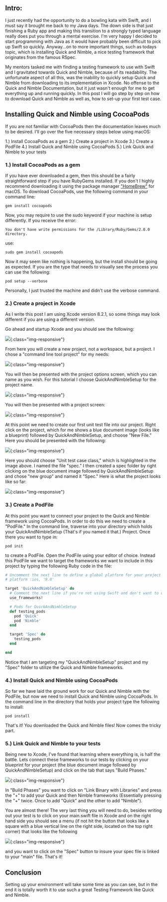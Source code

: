<h2> Intro: </h2>
I just recently had the opportunity to do a bowling kata with Swift, and I must say it brought me back to my Java days. The down side is that just finishing a Ruby app and making this transition to a strongly typed language really does put you through a mental exercise. I'm very happy I decided to start programming with Java as it would have probably been difficult to pick up Swift so quickly. Anyway...on to more important things, such as todays topic, which is installing Quick and Nimble, a nice testing framework that originates from the famous RSpec.

My mentors tasked me with finding a testing framework to use with Swift and I gravitated towards Quick and Nimble, because of its readability. The unfortunate aspect of all this, was the inability to quickly setup Quick and Nimble from downloading to its implementation in Xcode. No offense to the Quick and Nimble Documentation, but it just wasn't enough for me to get everything up and running quickly. In this post I will go step by step on how to download Quick and Nimble as well as, how to set-up your first test case.

<h2> Installing Quick and Nimble using CocoaPods </h2>
If you are not familiar with CocoaPods then the documentation leaves much to be desired. I'll go over the five necessary steps below using macOS:

1.) Install CocoaPods as a gem
2.) Create a project in Xcode
3.) Create a PodFile
4.) Install Quick and Nimble using CocoaPods
5.) Link Quick and Nimble to your tests

<h3> 1.) Install CocoaPods as a gem </h3>
If you have ever downloaded a gem, then this should be a fairly straightforward step if you have RubyGems installed. If you don't I highly recommend downloading it using the package manager <a href="https://brew.sh">"HomeBrew"</a> for macOS. To download CocoaPods, use the following command in your command line:
  
    gem install cocoapods

Now, you may require to use the sudo keyword if your machine is setup differently. If you receive the error:

    You don't have write permissions for the /Library/Ruby/Gems/2.0.0 directory.

use:

    sudo gem install cocoapods

Now it may seem like nothing is happening, but the install should be going as expected. If you are the type that needs to visually see the process you can use the following:

    pod setup --verbose

Personally, I just trusted the machine and didn't use the verbose command.

<h3> 2.) Create a project in Xcode </h3>
As I write this post I am using Xcode version 8.2.1, so some things may look different if you are using a different version. 

Go ahead and startup Xcode and you should see the following:

![](/assets/posts/2017-07-10-how-to-setup-quick-and-nimble-using-cocoapods/xcode_main_screen.png){:class="img-responsive"}

From here you will create a new project, not a workspace, but a project. I chose a "command line tool project" for my needs:

![](/assets/posts/2017-07-10-how-to-setup-quick-and-nimble-using-cocoapods/command_line.png){:class="img-responsive"}

You will then be presented with the project options screen, which you can name as you wish. For this tutorial I choose QuickAndNimbleSetup for the project name.

![](/assets/posts/2017-07-10-how-to-setup-quick-and-nimble-using-cocoapods/project_options.png){:class="img-responsive"}

You will then be presented with a project screen:

![](/assets/posts/2017-07-10-how-to-setup-quick-and-nimble-using-cocoapods/project_screen.png){:class="img-responsive"}

At this point we need to create our first unit test file into our project. Right click on the project, which for me shows a blue document image (looks like a blueprint) followed by QuickAndNimbleSetup, and choose "New File." Here you should be presented with the following: 

![](/assets/posts/2017-07-10-how-to-setup-quick-and-nimble-using-cocoapods/new_test.png){:class="img-responsive"}

Here you should choose "Unit test case class," which is highlighted in the image above. I named the file "spec." I then created a spec folder by right clicking on the blue document image followed by QuickAndNimbleSetup and chose "new group" and named it "Spec." Here is what the project looks like so far: 

![](/assets/posts/2017-07-10-how-to-setup-quick-and-nimble-using-cocoapods/spec_folder.png){:class="img-responsive"}

<h3> 3.) Create a PodFile </h3>
At this point you want to connect your project to the Quick and Nimble framework using CocoaPods. In order to do this we need to create a "PodFile." In the command line, traverse into your directory which holds your QuickAndNimbleSetup (That's if you named it that.) Project. Once there you want to type in:

    pod init

to create a PodFile. Open the PodFile using your editor of choice. Instead this PodFile we want to target the frameworks we want to include in this project by typing the following Ruby code in the file:

```ruby
# Uncomment the next line to define a global platform for your project
# platform :ios, '9.0'

target 'QuickAndNimbleSetup' do
  # Comment the next line if you're not using Swift and don't want to use dynamic frameworks
  use_frameworks!

  # Pods for QuickAndNimbleSetup
  def testing_pods
    pod 'Quick'
    pod 'Nimble'
  end

  target 'Spec' do
    testing_pods
  end

end
```

Notice that I am targeting my "QuickAndNimbleSetup" project and my "Spec" folder to utilize the Quick and Nimble frameworks. 

<h3> 4.) Install Quick and Nimble using CocoaPods </h3>
So far we have laid the ground work for our Quick and Nimble with the PodFile, but now we need to install Quick and Nimble using CocoaPods. In the command line in the directory that holds your project type the following to install:

    pod install

That's it! You downloaded the Quick and Nimble files! Now comes the tricky part.

<h3> 5.) Link Quick and Nimble to your tests </h3>
Being new to Xcode, I've found that learning where everything is, is half the battle. Lets connect these frameworks to our tests by clicking on your blueprint for your project (the blue document image followed by QuickAndNimbleSetup) and click on the tab that says "Build Phases." 

![](/assets/posts/2017-07-10-how-to-setup-quick-and-nimble-using-cocoapods/build_phases.png){:class="img-responsive"}

In "Build Phases" you want to click on "Link Binary with Libraries" and press the "+" to add your Quick and then Nimble frameworks (Essentially pressing the "+" twice. Once to add "Quick" and the other to add "Nimble"). 

You are almost there! The very last thing you will need to do, besides writing out your test is to click on your main.swift file in Xcode and on the right hand side you should see a menu (if not hit the button that looks like a square with a blue vertical line on the right side, located on the top right corner) that looks like the following

![](/assets/posts/2017-07-10-how-to-setup-quick-and-nimble-using-cocoapods/target.png){:class="img-responsive"}

and you want to click on the "Spec" button to insure your spec file is linked to your "main" file. That's it!

<h2> Conclusion </h2>
Setting up your environment will take some time as you can see, but in the end it is totally worth it to use such a great Testing Framework like Quick and Nimble. 












